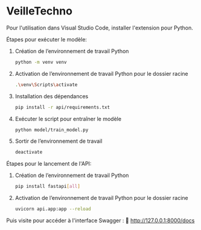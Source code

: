 # VeilleTechno

Pour l'utilisation dans Visual Studio Code, installer l'extension pour Python.

Étapes pour exécuter le modèle:
1. Création de l’environnement de travail Python
    
    ```bash
    python -m venv venv
    ```
    
2. Activation de l’environnement de travail Python pour le dossier racine
    
    ```bash
    .\venv\Scripts\activate
    ```
    
3. Installation des dépendances
    
    ```bash
    pip install -r api/requirements.txt
    ```
    
4. Exécuter le script pour entraîner le modèle
    
    ```bash
    python model/train_model.py
    ```
    
5. Sortir de l’environnement de travail

      ```bash
    deactivate
    ```

Étapes pour le lancement de l'API:
1. Création de l’environnement de travail Python
    
    ```bash
    pip install fastapi[all]
    ```
    
2. Activation de l’environnement de travail Python pour le dossier racine
    
    ```bash
    uvicorn api.app:app --reload
    ```
      
      

Puis visite pour accéder à l'interface Swagger : 📍 http://127.0.0.1:8000/docs
